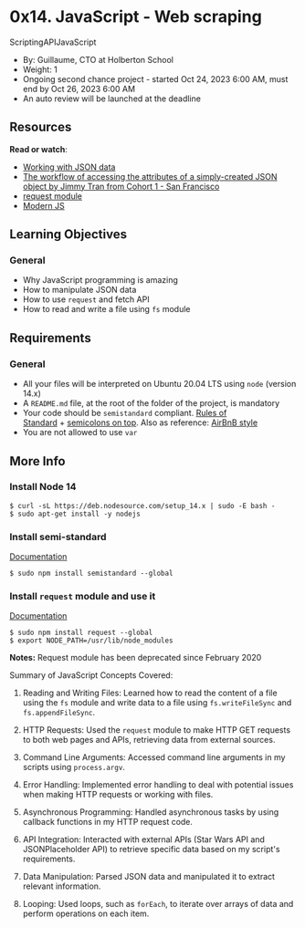0x14. JavaScript - Web scraping
===============================

ScriptingAPIJavaScript

-   By: Guillaume, CTO at Holberton School
-   Weight: 1
-   Ongoing second chance project - started Oct 24, 2023 6:00 AM, must end by Oct 26, 2023 6:00 AM
-   An auto review will be launched at the deadline

Resources
---------

**Read or watch**:

-   [Working with JSON data](https://intranet.alxswe.com/rltoken/ONv-sSv-FA87Mc5rMZmO6A "Working with JSON data")
-   [The workflow of accessing the attributes of a simply-created JSON object by Jimmy Tran from Cohort 1 - San Francisco](https://intranet.alxswe.com/rltoken/zm0h7FqpQCZZpPZqxxwLxA "The workflow of accessing the attributes of a simply-created JSON object by Jimmy Tran from Cohort 1 - San Francisco")
-   [request module](https://intranet.alxswe.com/rltoken/goymbxGy-cTc5ZdKBTUcTQ "request module")
-   [Modern JS](https://intranet.alxswe.com/rltoken/j2PStAUtVPdXKwrrFxpt0g "Modern JS")

Learning Objectives
-------------------

### General

-   Why JavaScript programming is amazing
-   How to manipulate JSON data
-   How to use `request` and fetch API
-   How to read and write a file using `fs` module

Requirements
------------

### General
-   All your files will be interpreted on Ubuntu 20.04 LTS using `node` (version 14.x)
-   A `README.md` file, at the root of the folder of the project, is mandatory
-   Your code should be `semistandard` compliant. [Rules of Standard](https://intranet.alxswe.com/rltoken/W9rASrTqkF-xXjcwomrMLw "Rules of Standard") + [semicolons on top](https://intranet.alxswe.com/rltoken/GXh9DyGGivUB7pdq9Oqmzg "semicolons on top"). Also as reference: [AirBnB style](https://intranet.alxswe.com/rltoken/NZR55f9vk1dZXj5q7UI5mQ "AirBnB style")
-   You are not allowed to use `var`

More Info
---------

### Install Node 14

```
$ curl -sL https://deb.nodesource.com/setup_14.x | sudo -E bash -
$ sudo apt-get install -y nodejs

```

### Install semi-standard

[Documentation](https://intranet.alxswe.com/rltoken/GXh9DyGGivUB7pdq9Oqmzg "Documentation")

```
$ sudo npm install semistandard --global

```

### Install `request` module and use it

[Documentation](https://intranet.alxswe.com/rltoken/goymbxGy-cTc5ZdKBTUcTQ "Documentation")

```
$ sudo npm install request --global
$ export NODE_PATH=/usr/lib/node_modules

```

**Notes:** Request module has been deprecated since February 2020

Summary of JavaScript Concepts Covered:

1.  Reading and Writing Files: Learned how to read the content of a file using the `fs` module and write data to a file using `fs.writeFileSync` and `fs.appendFileSync`.

2.  HTTP Requests: Used the `request` module to make HTTP GET requests to both web pages and APIs, retrieving data from external sources.

3.  Command Line Arguments: Accessed command line arguments in my scripts using `process.argv`.

4.  Error Handling: Implemented error handling to deal with potential issues when making HTTP requests or working with files.

5.  Asynchronous Programming: Handled asynchronous tasks by using callback functions in my HTTP request code.

6.  API Integration: Interacted with external APIs (Star Wars API and JSONPlaceholder API) to retrieve specific data based on my script's requirements.

7.  Data Manipulation: Parsed JSON data and manipulated it to extract relevant information.

8.  Looping: Used loops, such as `forEach`, to iterate over arrays of data and perform operations on each item.
